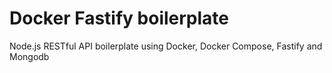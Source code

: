 # Docker Fastify boilerplate

Node.js RESTful API boilerplate using Docker, Docker Compose, Fastify and Mongodb

